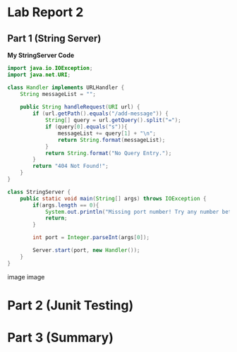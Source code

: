 # Lab Report 2
## Part 1 (String Server)

**My StringServer Code**
```java
import java.io.IOException;
import java.net.URI;

class Handler implements URLHandler {
    String messageList = "";
  
    public String handleRequest(URI url) {
        if (url.getPath().equals("/add-message")) {
            String[] query = url.getQuery().split("=");
            if (query[0].equals("s")){
                messageList += query[1] + "\n";
                return String.format(messageList);
            }
            return String.format("No Query Entry.");
        }
        return "404 Not Found!";
    }
}

class StringServer {
    public static void main(String[] args) throws IOException {
        if(args.length == 0){
            System.out.println("Missing port number! Try any number between 1024 to 49151");
            return;
        }

        int port = Integer.parseInt(args[0]);

        Server.start(port, new Handler());
    }
}
```

image[](https://cdn.discordapp.com/attachments/975608841838415872/1069468198539370526/image.png)
image[](https://cdn.discordapp.com/attachments/975608841838415872/1069468316260905041/image.png)

# Part 2 (Junit Testing)

# Part 3 (Summary)

